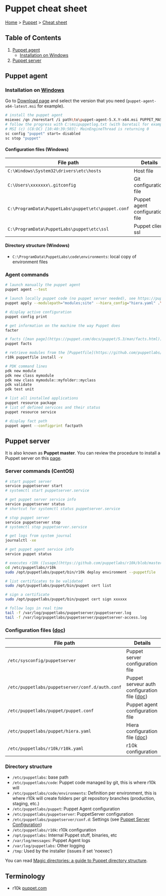 # Puppet cheat sheet

[Home](../readme.md) > [Puppet](./readme.md) > [Cheat sheet](./cheatsheet.md)

## Table of Contents

1. [Puppet agent](#puppet-agent)
    * [Installation on Windows](#installation-on-windows)
2. [Puppet server](#puppet-server)

## Puppet agent

### Installation on [Windows](https://puppet.com/docs/puppet/latest/install_windows.html)

Go to [Download page](https://downloads.puppetlabs.com/windows/puppet5/) and select the version that you need (`puppet-agent-x64-latest.msi` for example).

```bash
# install the puppet agent
msiexec /qn /norestart /i path\to\puppet-agent-5.X.Y-x64.msi PUPPET_MASTER_SERVER=mypuppetmastername /l*v C:\msipuppetlog.txt
# follow the progress with C:\msipuppetlog.txt (with baretail for example), it takes severals seconds, the file should end with:
# MSI (c) (C8:DC) [10:40:39:503]: MainEngineThread is returning 0
sc config "puppet" start= disabled
sc stop "puppet"
```

#### Configuration files (Windows)

| File path                                          | Details                          |
| -------------------------------------------------- | -------------------------------- |
| `C:\Windows\System32\drivers\etc\hosts`            | Host file                        |
| `C:\Users\xxxxxxx\.gitconfig`                      | Git configuration file           |
| `C:\ProgramData\PuppetLabs\puppet\etc\puppet.conf` | Puppet agent configuration file  |
| `C:\ProgramData\PuppetLabs\puppet\etc\ssl`         | Puppet client ssl                |

#### Directory structure (Windows)

* `C:\ProgramData\PuppetLabs\code\environments`: local copy of environment files

### Agent commands

```bash
# launch manually the puppet agent
puppet agent --test

# launch locally puppet code (no puppet server needed), see https://puppet.com/docs/puppet/5.3/man/apply.html
puppet apply --modulepath="modules;site" --hiera_config="hiera.yaml" .\manifests\site.pp

# display active configuration
puppet config print

# get information on the machine the way Puppet does
facter

# facts ([man page](https://puppet.com/docs/puppet/5.3/man/facts.html))
puppet facts

# retrieve modules from the [Puppetfile](https://github.com/puppetlabs/r10k/blob/master/doc/puppetfile.mkd)
r10k puppetfile install -v

# PDK command lines
pdk new module
pdk new class mymodule
pdk new class mymodule::myfolder::myclass
pdk validate
pdk test unit

# list all installed applications
puppet resource package
# list of defined services and their status
puppet resource service

# display fact path
puppet agent --configprint factpath
```

## Puppet server

It is also known as **Puppet master**.
You can review the procedure to install a Puppet server on this [page](./server_installation_centos.md).

### Server commands (CentOS)

```bash
# start puppet server
service puppetserver start
# systemctl start puppetserver.service

# get puppet server service info
service puppetserver status
# shortcut for systemctl status puppetserver.service

# stop puppet server
service puppetserver stop
# systemctl stop puppetserver.service

# get logs from system journal
journalctl -xe

# get puppet agent service info
service puppet status

# executes r10k ([usage](https://github.com/puppetlabs/r10k/blob/master/doc/dynamic-environments/usage.mkd))
cd /etc/puppetlabs/r10k
sudo /opt/puppetlabs/puppet/bin/r10k deploy environment --puppetfile

# list certificates to be validated
sudo /opt/puppetlabs/puppet/bin/puppet cert list

# sign a certificate
sudo /opt/puppetlabs/puppet/bin/puppet cert sign xxxxxx

# follow logs in real time
tail -f /var/log/puppetlabs/puppetserver/puppetserver.log
tail -f /var/log/puppetlabs/puppetserver/puppetserver-access.log
```

### Configuration files ([doc](https://puppet.com/docs/puppetserver/5.1/configuration.html))

| File path                                       | Details                                 |
| ----------------------------------------------- | --------------------------------------- |
| `/etc/sysconfig/puppetserver`                   | Puppet server configuration file        |
| `/etc/puppetlabs/puppetserver/conf.d/auth.conf` | Puppet serveur auth configuration file ([doc](https://puppet.com/docs/puppetserver/5.1/config_file_auth.html)) |
| `/etc/puppetlabs/puppet/puppet.conf`            | Puppet agent configuration file         |
| `/etc/puppetlabs/puppet/hiera.yaml`             | Hiera configuration file ([doc](https://puppet.com/docs/puppet/5.3/hiera_intro.html)) |
| `/etc/puppetlabs/r10k/r10k.yaml`                | r10k configuration                      |

### Directory structure

* `/etc/puppetlabs`: base path
* `/etc/puppetlabs/code`: Puppet code managed by git, this is where r10k will
* `/etc/puppetlabs/code/environments`: Definition per environment, this is where r10k will create folders per git repository branches (production, staging, etc.)
* `/etc/puppetlabs/puppet`: Puppet Agent configuration
* `/etc/puppetlabs/puppetserver`: PuppetServer configuration
* `/etc/puppetlabs/puppetserver/conf.d`: Settings (see [Puppet Server Configuration](https://puppet.com/docs/puppetserver/5.1/configuration.html))
* `/etc/puppetlabs/r10k`: r10k configuration
* `/opt/puppetlabs`: Internal Puppet stuff, binaries, etc
* `/var/log/messages`: Puppet Agent logs
* `/var/log/puppetlabs`: Other logging
* `/tmp`: Used by the installer (issues if set ‘noexec’)

You can read [Magic directories: a guide to Puppet directory structure](https://puppet.com/blog/magic-directories-guide-to-puppet-directory-structure).

## Terminology

* r10k [puppet.com](https://puppet.com/blog/git-workflows-puppet-and-r10k)
